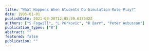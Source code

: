 ```yaml
---
title: "What Happens When Students Do Simulation Role Play?"
date: 1995-01-01
publishDate: 2021-08-20T12:05:59.637542Z
authors: ["S Fogwill", "L Perkovic", "R Barr", "Peter Aubusson"]
publication_types: ["0"]
abstract: ""
featured: false
publication: ""
---
```



